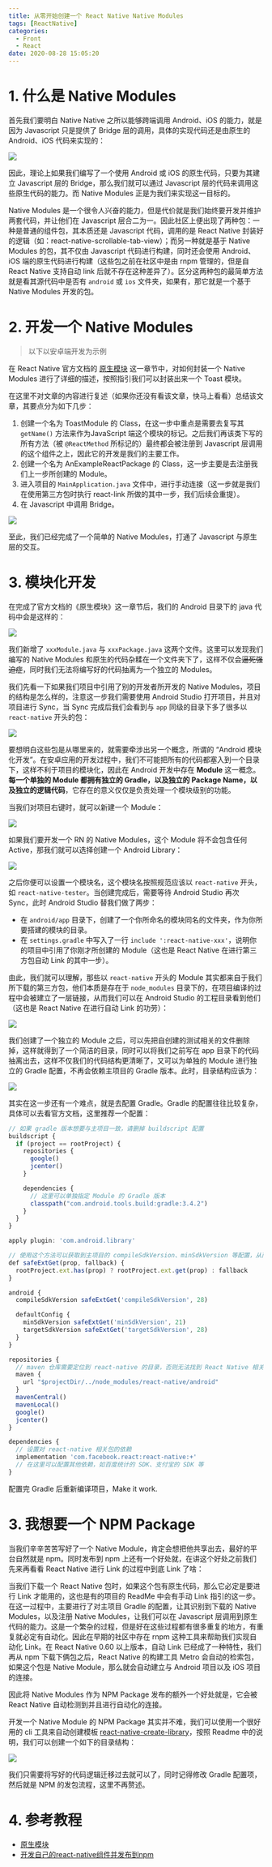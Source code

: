 ```yaml
---
title: 从零开始创建一个 React Native Native Modules
tags: [ReactNative]
categories:
  - Front
  - React
date: 2020-08-28 15:05:20
---
```


# 1. 什么是 Native Modules

首先我们要明白 Native Native 之所以能够跨端调用 Android、iOS 的能力，就是因为 Javascript 只是提供了 Bridge 层的调用，具体的实现代码还是由原生的 Android、iOS 代码来实现的：

![](http://img.cdn.esunr.xyz/markdown/20200828150949.png)

因此，理论上如果我们编写了一个使用 Android 或 iOS 的原生代码，只要为其建立 Javascript 层的 Bridge，那么我们就可以通过 Javascript 层的代码来调用这些原生代码的能力。而 Native Modules 正是为我们来实现这一目标的。

Native Modules 是一个很令人兴奋的能力，但是代价就是我们始终要开发并维护两套代码，并让他们在 Javascript 层合二为一。因此社区上便出现了两种包：一种是普通的组件包，其本质还是 Javascript 代码，调用的是 React Native 封装好的逻辑（如：react-native-scrollable-tab-view）；而另一种就是基于 Native Modules 的包，其不仅由 Javascript 代码进行构建，同时还会使用 Android、iOS 端的原生代码进行构建（这些包之前在社区中是由 rnpm 管理的，但是自 React Native 支持自动 link 后就不存在这种差异了）。区分这两种包的最简单方法就是看其源代码中是否有 `android` 或 `ios` 文件夹，如果有，那它就是一个基于 Native Modules 开发的包。

# 2. 开发一个 Native Modules

> 以下以安卓端开发为示例

在 React Native 官方文档的 [原生模块](https://reactnative.cn/docs/0.46/native-modules-android) 这一章节中，对如何封装一个 Native Modules 进行了详细的描述，按照指引我们可以封装出来一个 Toast 模块。

在这里不对文章的内容进行复述（如果你还没有看该文章，快马上看看）总结该文章，其要点分为如下几步：

1. 创建一个名为 ToastModule 的 Class，在这一步中重点是需要去复写其 `getName()` 方法来作为JavaScript 端这个模块的标记。之后我们再该类下写的所有方法（被 `@ReactMethod` 所标记的）最终都会被注册到 Javascript 层调用的这个组件之上，因此它的开发是我们的主要工作。
2. 创建一个名为 AnExampleReactPackage 的 Class，这一步主要是去注册我们上一步所创建的 Module。
3. 进入项目的 `MainApplication.java` 文件中，进行手动连接（这一步就是我们在使用第三方包时执行 react-link 所做的其中一步，我们后续会重提）。
4. 在 Javascript 中调用 Bridge。

![](http://img.cdn.esunr.xyz/markdown/20200828172358.png)

至此，我们已经完成了一个简单的 Native Modules，打通了 Javascript 与原生层的交互。

# 3. 模块化开发

在完成了官方文档的《原生模块》这一章节后，我们的 Android 目录下的 java 代码中会是这样的：

![](http://img.cdn.esunr.xyz/markdown/20200828173744.png)

我们新增了 `xxxModule.java` 与 `xxxPackage.java` 这两个文件。这里可以发现我们编写的 Native Modules 和原生的代码杂糅在一个文件夹下了，这样不仅会~~逼死强迫症~~，同时我们无法将编写好的代码抽离为一个独立的 Modules。

我们先看一下如果我们项目中引用了别的开发者所开发的 Native Modules，项目的结构是怎么样的，注意这一步我们需要使用 Android Studio 打开项目，并且对项目进行 Sync，当 Sync 完成后我们会看到与 `app` 同级的目录下多了很多以 `react-native` 开头的包：

![](http://img.cdn.esunr.xyz/markdown/20200828184752.png)

要想明白这些包是从哪里来的，就需要牵涉出另一个概念，所谓的 “Android 模块化开发”。在安卓应用的开发过程中，我们不可能把所有的代码都塞入到一个目录下，这样不利于项目的模块化，因此在 Android 开发中存在 **Module** 这一概念。**每一个单独的 Module 都拥有独立的 Gradle，以及独立的 Package Name，以及独立的逻辑代码**，它存在的意义仅仅是负责处理一个模块级别的功能。

当我们对项目右键时，就可以新建一个 Module：

![](http://img.cdn.esunr.xyz/markdown/20200828185606.png)

如果我们要开发一个 RN 的 Native Modules，这个 Module 将不会包含任何 Active，那我们就可以选择创建一个 Android Library：

![](http://img.cdn.esunr.xyz/markdown/20200828185746.png)

之后你便可以设置一个模块名，这个模块名按照规范应该以 `react-native` 开头，如 `react-native-tester`。当创建完成后，需要等待 Android Studio 再次 Sync，此时 Android Studio 替我们做了两步：

- 在 `android/app` 目录下，创建了一个你所命名的模块同名的文件夹，作为你所要搭建的模块的目录。
- 在 `settings.gradle` 中写入了一行 `include ':react-native-xxx'`，说明你的项目中引用了你刚才所创建的 Module（这也是 React Native 在进行第三方包自动 Link 的其中一步）。

由此，我们就可以理解，那些以 `react-native` 开头的 Module 其实都来自于我们所下载的第三方包，他们本质是存在于 `node_modules` 目录下的，在项目编译的过程中会被建立了一层链接，从而我们可以在 Android Studio 的工程目录看到他们（这也是 React Native 在进行自动 Link 的功劳）：

![](http://img.cdn.esunr.xyz/markdown/20200828191713.png)

我们创建了一个独立的 Module 之后，可以先把自创建的测试相关的文件删除掉，这样就得到了一个简洁的目录，同时可以将我们之前写在 app 目录下的代码抽离出去，这样不仅我们的代码结构更清晰了，又可以为单独的 Module 进行独立的 Gradle 配置，不再会依赖主项目的 Gradle 版本。此时，目录结构应该为：

![](http://img.cdn.esunr.xyz/markdown/20200828193401.png)

其实在这一步还有一个难点，就是去配置 Gradle。Gradle 的配置往往比较复杂，具体可以去看官方文档，这里推荐一个配置：

```js
// 如果 gradle 版本想要与主项目一致，请删掉 buildscript 配置
buildscript {
  if (project == rootProject) {
    repositories {
      google()
      jcenter()
    }

    dependencies {
      // 这里可以单独指定 Module 的 Gradle 版本
      classpath("com.android.tools.build:gradle:3.4.2")
    }
  }
}

apply plugin: 'com.android.library'

// 使用这个方法可以获取到主项目的 compileSdkVersion、minSdkVersion 等配置，从而构建一个比较安全的 Gradle 配置
def safeExtGet(prop, fallback) {
  rootProject.ext.has(prop) ? rootProject.ext.get(prop) : fallback
}

android {
  compileSdkVersion safeExtGet('compileSdkVersion', 28)

  defaultConfig {
    minSdkVersion safeExtGet('minSdkVersion', 21)
    targetSdkVersion safeExtGet('targetSdkVersion', 28)
  }
}

repositories {
  // maven 仓库需要定位到 react-native 的目录，否则无法找到 React Native 相关的依赖
  maven {
    url "$projectDir/../node_modules/react-native/android"
  }
  mavenCentral()
  mavenLocal()
  google()
  jcenter()
}

dependencies {
  // 设置对 react-native 相关包的依赖
  implementation 'com.facebook.react:react-native:+'
  // 在这里可以配置其他依赖，如百度统计的 SDK、支付宝的 SDK 等
}
```

配置完 Gradle 后重新编译项目，Make it work.

# 3. 我想要一个 NPM Package

当我们辛辛苦苦写好了一个 Native Module，肯定会想把他共享出去，最好的平台自然就是 npm。同时发布到 npm 上还有一个好处就，在讲这个好处之前我们先来再看看 React Native 进行 Link 的过程中到底 Link 了啥：

当我们下载一个 React Native 包时，如果这个包有原生代码，那么它必定是要进行 Link 才能用的，这也是有的项目的 ReadMe 中会有手动 Link 指引的这一步。在这一过程中，主要进行了对主项目 Gradle 的配置，让其识别到下载的 Native Modules，以及注册 Native Modules，让我们可以在 Javascript 层调用到原生代码的能力。这是一个繁杂的过程，但是好在这些过程都有很多重复的地方，有重复就必定有自动化。因此在早期的社区中存在 rnpm 这种工具来帮助我们实现自动化 Link。在 React Native 0.60 以上版本，自动 Link 已经成了一种特性，我们再从 npm 下载下俩包之后，React Native 的构建工具 Metro 会自动的检索包，如果这个包是 Native Module，那么就会自动建立与 Android 项目以及 iOS 项目的连接。

因此将 Native Modules 作为 NPM Package 发布的额外一个好处就是，它会被 React Native 自动检测到并且进行自动化的连接。

开发一个 Native Module 的 NPM Package 其实并不难，我们可以使用一个很好用的 cli 工具来自动创建模板 [react-native-create-library](https://github.com/frostney/react-native-create-library)，按照 Readme 中的说明，我们可以创建一个如下的目录结构：

![](http://img.cdn.esunr.xyz/markdown/20200828201430.png)

我们只需要将写好的代码逻辑迁移过去就可以了，同时记得修改 Gradle 配置项，然后就是 NPM 的发包流程，这里不再赘述。

# 4. 参考教程

- [原生模块](https://reactnative.cn/docs/0.46/native-modules-android) 
- [开发自己的react-native组件并发布到npm](https://juejin.im/entry/6844903670694461454)
